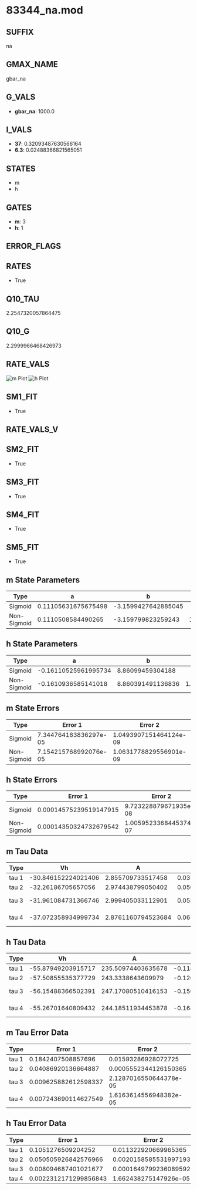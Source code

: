 # 83344_na.mod

## SUFFIX

na

## GMAX_NAME

gbar_na

## G_VALS

- **gbar_na**: 1000.0

## I_VALS

- **37**: 0.32093487630566164
- **6.3**: 0.02488366821565051

## STATES

- m
- h

## GATES

- **m**: 3
- **h**: 1

## ERROR_FLAGS


## RATES

- True

## Q10_TAU

2.2547320057864475

## Q10_G

2.2999966468426973

## RATE_VALS

![m Plot](/Users/pbozelos/Dropbox/icg-Chai-Panos/supermodels/output_markdown_files/Na/83344_na.mod/images/m.png)
![h Plot](/Users/pbozelos/Dropbox/icg-Chai-Panos/supermodels/output_markdown_files/Na/83344_na.mod/images/h.png)

## SM1_FIT

- True

## RATE_VALS_V

## SM2_FIT

- True

## SM3_FIT

- True

## SM4_FIT

- True

## SM5_FIT

- True

## m State Parameters

| Type | a | b | c | d |
| --- | --- | --- | --- | --- |
| Sigmoid | 0.11105631675675498 | -3.1599427642885045 |
| Non-Sigmoid | 0.1110508584490265 | -3.159799823259243 | 1.0000224752036788 | -1.324939914337136e-05 |

## h State Parameters

| Type | a | b | c | d |
| --- | --- | --- | --- | --- |
| Sigmoid | -0.16110525961995734 | 8.86099459304188 |
| Non-Sigmoid | -0.1610936585141018 | 8.860391491136836 | 1.000033761186088 | -1.078400622049778e-05 |

## m State Errors

| Type | Error 1 | Error 2 | Error 3 |
| --- | --- | --- | --- |
| Sigmoid | 7.344764183836297e-05 | 1.0493907151464124e-09 | 4.701758553789015e-05 |
| Non-Sigmoid | 7.154215768992076e-05 | 1.0631778829556901e-09 | 4.579778784666353e-05 |

## h State Errors

| Type | Error 1 | Error 2 | Error 3 |
| --- | --- | --- | --- |
| Sigmoid | 0.00014575239519147915 | 9.723228879671935e-08 | 0.00011865823260036203 |
| Non-Sigmoid | 0.00014350324732679542 | 1.0059523368445374e-07 | 0.00011682718268773698 |

## m Tau Data

| Type | Vh | A | b1 | b2 | c1 | c2 | d1 | d2 | e1 | e2 |
| --- | --- | --- | --- | --- | --- | --- | --- | --- | --- | --- |
| tau 1 | -30.846152224021406 | 2.855709733517458 | 0.033807464840832614 | 0.03520326507874795 |
| tau 2 | -32.26186705657056 | 2.974438799050402 | 0.050694077349768475 | 0.000350429053352959 | 0.045363449476389955 | -0.00019571368280127667 |
| tau 3 | -31.961084731366746 | 2.999405033112901 | 0.05834890781307448 | 0.0006992278398939397 | 3.8115934451335185e-06 | 0.05180160071053048 | -0.0003829518935453474 | 1.1537850246540504e-06 |
| tau 4 | -37.072358934999734 | 2.8761160794523684 | 0.06521203944145745 | 0.0011108499522958421 | 1.3121423513320464e-05 | 7.067885356521733e-08 | 0.039707405984481914 | -0.000114986226697875 | -9.54297200936407e-07 | 5.509010324820522e-09 |

## h Tau Data

| Type | Vh | A | b1 | b2 | c1 | c2 | d1 | d2 | e1 | e2 |
| --- | --- | --- | --- | --- | --- | --- | --- | --- | --- | --- |
| tau 1 | -55.87949203915717 | 235.50974403635678 | -0.11827511003054368 | -0.0967521767420896 |
| tau 2 | -57.50855535377729 | 243.3338643609979 | -0.12071711783692754 | 0.0005991579650131071 | -0.137949481802723 | -0.0017227032423693697 |
| tau 3 | -56.15488366502391 | 247.17080510416153 | -0.15096493919408321 | 0.001824596156328783 | -7.755369764426287e-06 | -0.13651171579211613 | -0.002293433562944242 | -1.668212754761693e-05 |
| tau 4 | -55.26701640809432 | 244.18511934453878 | -0.1640098200710912 | 0.00251576705023717 | -1.8841004171546888e-05 | 5.2749587219704494e-08 | -0.12171452347618399 | -0.0014231332968153577 | 3.175482947911401e-07 | 9.734856275579626e-08 |

## m Tau Error Data

| Type | Error 1 | Error 2 | Error 3 |
| --- | --- | --- | --- |
| tau 1 | 0.1842407508857696 | 0.01593286928072725 | 0.07170934934204168 |
| tau 2 | 0.04086920136664887 | 0.0005552344126150365 | 0.015906925172858886 |
| tau 3 | 0.009625882612598337 | 2.1287016550644378e-05 | 0.0037465423673846625 |
| tau 4 | 0.007243690114627549 | 1.6163614556948382e-05 | 0.002819356208971256 |

## h Tau Error Data

| Type | Error 1 | Error 2 | Error 3 |
| --- | --- | --- | --- |
| tau 1 | 0.1051276509204252 | 0.011322920669965365 | 0.07979191722979039 |
| tau 2 | 0.050505926842576966 | 0.0020158585531997193 | 0.03833401297330586 |
| tau 3 | 0.008094687401021677 | 0.00016497992360895927 | 0.006143870061286217 |
| tau 4 | 0.0022312171299856843 | 1.662438275147926e-05 | 0.0016934944422211777 |

